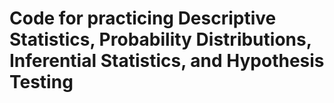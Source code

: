 # Code for practicing Descriptive Statistics, Probability Distributions, Inferential Statistics, and Hypothesis Testing
